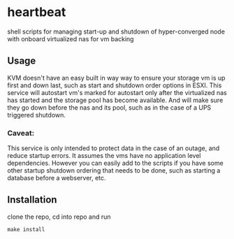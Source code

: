 # heartbeat
shell scripts for managing start-up and shutdown of hyper-converged node with onboard virtualized nas for vm backing

## Usage
KVM doesn't have an easy built in way way to ensure your storage vm is up first and down last, such as start and shutdown order options in ESXI. 
This service will autostart vm's marked for autostart only after the virtualized nas has started and the storage pool has become available.
And will make sure they go down before the nas and its pool, such as in the case of a UPS triggered shutdown.

### Caveat:
This service is only intended to protect data in the case of an outage, and reduce startup errors. It assumes the vms have no application level dependencies.
However you can easily add to the scripts if you have some other startup shutdown ordering that needs to be done, such as starting a database before a webserver, etc.

## Installation
clone the repo, cd into repo and run 

```
make install
```

